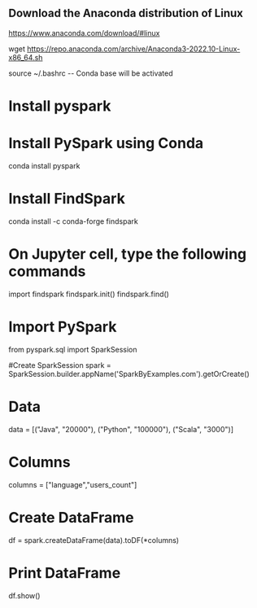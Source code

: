 ## Download the Anaconda distribution of Linux 

https://www.anaconda.com/download/#linux

wget https://repo.anaconda.com/archive/Anaconda3-2022.10-Linux-x86_64.sh

source ~/.bashrc -- Conda base will be activated 


# Install pyspark

# Install PySpark using Conda
conda install pyspark


# Install FindSpark


conda install -c conda-forge findspark


# On Jupyter cell, type the following commands


import findspark
findspark.init()
findspark.find()



# Import PySpark
from pyspark.sql import SparkSession

#Create SparkSession
spark = SparkSession.builder.appName('SparkByExamples.com').getOrCreate()

# Data
data = [("Java", "20000"), ("Python", "100000"), ("Scala", "3000")]

# Columns
columns = ["language","users_count"]

# Create DataFrame
df = spark.createDataFrame(data).toDF(*columns)

# Print DataFrame
df.show()

